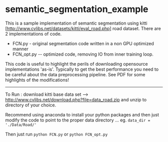 # semantic_segmentation_example

This is a sample implementation of semantic segmentation using kitti [http://www.cvlibs.net/datasets/kitti/eval_road.php] road dataset.  There are 2 implementations of code.   

* FCN.py - original segmentation code written in a non GPU optimized manner
* FCN_opt.py -- optimized code, removing IO from inner training loop.  

This code is useful to highlight the perils of downloading opensource implementations 'as-is'.  Typically to get the best performance you need to be careful about the data preprocessing pipeline.  See PDF for some highlights of the modifications!

---
To Run :
download kitti base data set --> http://www.cvlibs.net/download.php?file=data_road.zip and unzip to directory of your choice.

Recommend using anaconda to install your python packages and then just modify the code to point to the proper data directory ...
eg. 
```data_dir = './Data/Road/'```

Then just run 
```python FCN.py``` or ```python FCN_opt.py```

